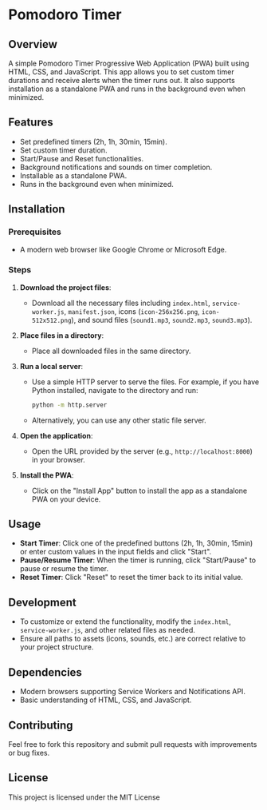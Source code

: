 # Pomodoro Timer

## Overview
A simple Pomodoro Timer Progressive Web Application (PWA) built using HTML, CSS, and JavaScript. This app allows you to set custom timer durations and receive alerts when the timer runs out. It also supports installation as a standalone PWA and runs in the background even when minimized.

## Features
- Set predefined timers (2h, 1h, 30min, 15min).
- Set custom timer duration.
- Start/Pause and Reset functionalities.
- Background notifications and sounds on timer completion.
- Installable as a standalone PWA.
- Runs in the background even when minimized.

## Installation

### Prerequisites
- A modern web browser like Google Chrome or Microsoft Edge.

### Steps
1. **Download the project files**:
   - Download all the necessary files including `index.html`, `service-worker.js`, `manifest.json`, icons (`icon-256x256.png`, `icon-512x512.png`), and sound files (`sound1.mp3`, `sound2.mp3`, `sound3.mp3`).

2. **Place files in a directory**:
   - Place all downloaded files in the same directory.

3. **Run a local server**:
   - Use a simple HTTP server to serve the files. For example, if you have Python installed, navigate to the directory and run:
     ```sh
     python -m http.server
     ```
   - Alternatively, you can use any other static file server.

4. **Open the application**:
   - Open the URL provided by the server (e.g., `http://localhost:8000`) in your browser.

5. **Install the PWA**:
   - Click on the "Install App" button to install the app as a standalone PWA on your device.

## Usage
- **Start Timer**: Click one of the predefined buttons (2h, 1h, 30min, 15min) or enter custom values in the input fields and click "Start".
- **Pause/Resume Timer**: When the timer is running, click "Start/Pause" to pause or resume the timer.
- **Reset Timer**: Click "Reset" to reset the timer back to its initial value.

## Development
- To customize or extend the functionality, modify the `index.html`, `service-worker.js`, and other related files as needed.
- Ensure all paths to assets (icons, sounds, etc.) are correct relative to your project structure.

## Dependencies
- Modern browsers supporting Service Workers and Notifications API.
- Basic understanding of HTML, CSS, and JavaScript.

## Contributing
Feel free to fork this repository and submit pull requests with improvements or bug fixes.

## License
This project is licensed under the MIT License